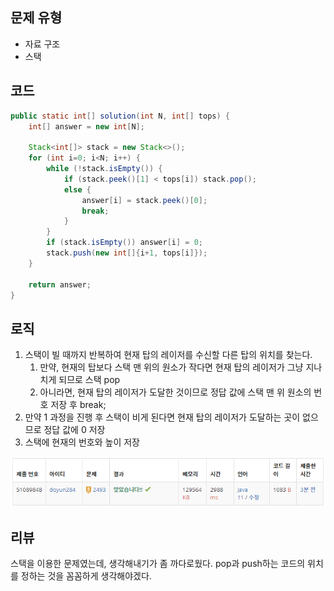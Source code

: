 ## 문제 유형
- 자료 구조
- 스택

## 코드
```java
public static int[] solution(int N, int[] tops) {
    int[] answer = new int[N];

    Stack<int[]> stack = new Stack<>();
    for (int i=0; i<N; i++) {
        while (!stack.isEmpty()) {
            if (stack.peek()[1] < tops[i]) stack.pop();
            else {
                answer[i] = stack.peek()[0];
                break;
            }
        }
        if (stack.isEmpty()) answer[i] = 0;
        stack.push(new int[]{i+1, tops[i]});
    }

    return answer;
}
```

## 로직
1. 스택이 빌 때까지 반복하여 현재 탑의 레이저를 수신할 다른 탑의 위치를 찾는다.
   1. 만약, 현재의 탑보다 스택 맨 위의 원소가 작다면 현재 탑의 레이저가 그냥 지나치게 되므로 스택 pop
   2. 아니라면, 현재 탑의 레이저가 도달한 것이므로 정답 값에 스택 맨 위 원소의 번호 저장 후 break;
2. 만약 1 과정을 진행 후 스택이 비게 된다면 현재 탑의 레이저가 도달하는 곳이 없으므로 정답 값에 0 저장
3. 스택에 현재의 번호와 높이 저장

![img.png](img.png)

## 리뷰
스택을 이용한 문제였는데, 생각해내기가 좀 까다로웠다.
pop과 push하는 코드의 위치를 정하는 것을 꼼꼼하게 생각해야겠다.